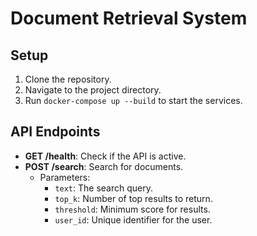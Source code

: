 # Document Retrieval System  

## Setup  

1. Clone the repository.  
2. Navigate to the project directory.  
3. Run `docker-compose up --build` to start the services.  

## API Endpoints  

- **GET /health**: Check if the API is active.  
- **POST /search**: Search for documents.  
  - Parameters:  
    - `text`: The search query.  
    - `top_k`: Number of top results to return.  
    - `threshold`: Minimum score for results.  
    - `user_id`: Unique identifier for the user.